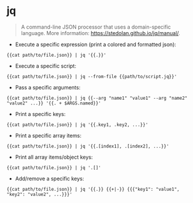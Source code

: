 # jq

> A command-line JSON processor that uses a domain-specific language.
> More information: <https://stedolan.github.io/jq/manual/>.

- Execute a specific expression (print a colored and formatted json):

`{{cat path/to/file.json}} | jq '{{.}}'`

- Execute a specific script:

`{{cat path/to/file.json}} | jq --from-file {{path/to/script.jq}}'`

- Pass a specific arguments:

`{{cat path/to/file.json}} | jq {{--arg "name1" "value1" --arg "name2" "value2" ...}} '{{. + $ARGS.named}}'`

- Print a specific keys:

`{{cat path/to/file.json}} | jq '{{.key1, .key2, ...}}'`

- Print a specific array items:

`{{cat path/to/file.json}} | jq '{{.[index1], .[index2], ...}}'`

- Print all array items/object keys:

`{{cat path/to/file.json}} | jq '.[]'`

- Add/remove a specific keys:

`{{cat path/to/file.json}} | jq '{{.}} {{+|-}} {{{"key1": "value1", "key2": "value2", ...}}}'`
